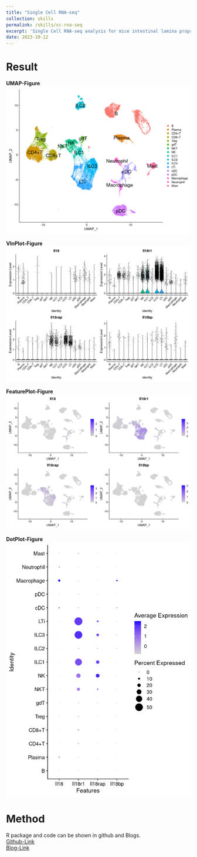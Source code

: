 ```yaml
---
title: "Single Cell RNA-seq"
collection: skills
permalink: /skills/sc-rna-seq
excerpt: 'Single Cell RNA-seq analysis for mice intestinal lamina propria and Peyer’s patches for CD45+ immune cells (GSE124880, Immunity)'
date: 2023-10-12
---
```


Result
======
**UMAP-Figure**<br><img src='/images/GSE124880UMAP.png'><br>
 
**VlnPlot-Figure**<br><img src='/images/GSE124880VlnPlot.png'><br>
 
**FeaturePlot-Figure**<br><img src='/images/GSE124880FeaturePlot.png'><br>
 
**DotPlot-Figure**<br><img src='/images/GSE124880DotPlot.png'><br>

Method
======
R package and code can be shown in github and Blogs. <br/>
[Github-Link](https://github.com/zengminup/SC-RNA-seq)<br/>
[Blog-Link](https://zengminup.github.io/posts/blog-rna-seq/)<br/>

